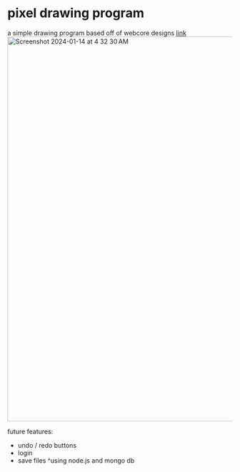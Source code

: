 # pixel drawing program

a simple drawing program based off of webcore designs [link](https://hadeya3ik.github.io/pixel-draw/)
<img width="862" alt="Screenshot 2024-01-14 at 4 32 30 AM" src="https://github.com/hadeya3ik/pixel-draw/assets/133555427/f4873e1a-769b-4481-975e-e0f51760073b">

future features: 
* undo / redo buttons
* login
* save files
^using node.js and mongo db
